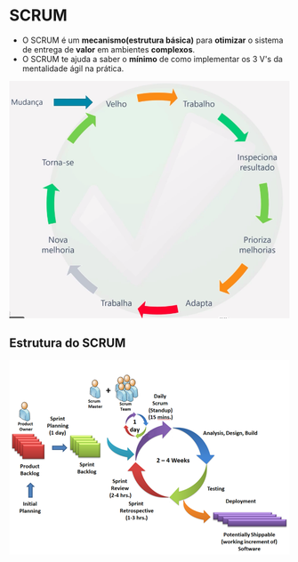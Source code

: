 # SCRUM

- O SCRUM é um <b>mecanismo(estrutura básica)</b> para <b>otimizar</b> o sistema de entrega de <b>valor</b> em ambientes <b>complexos</b>. 
- O SCRUM te ajuda a saber o <b>mínimo</b> de como implementar os 3 V's da mentalidade ágil na prática.
<img src="./img/scrum_ciclo.png"/>


## Estrutura do SCRUM
<img src="./img/scrum_estrutura.png" />